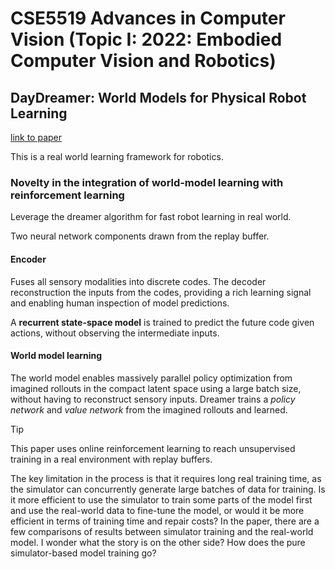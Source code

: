 # CSE5519 Advances in Computer Vision (Topic I: 2022: Embodied Computer Vision and Robotics)

## DayDreamer: World Models for Physical Robot Learning

[link to paper](https://arxiv.org/pdf/2206.14176)

This is a real world learning framework for robotics.

### Novelty in the integration of world‑model learning with reinforcement learning

Leverage the dreamer algorithm for fast robot learning in real world.

Two neural network components drawn from the replay buffer.

#### Encoder

Fuses all sensory modalities into discrete codes. The decoder reconstruction the inputs from the codes, providing a rich learning signal and enabling human inspection of model predictions.

A **recurrent state-space model** is trained to predict the future code given actions, without observing the intermediate inputs.

#### World model learning

The world model enables massively parallel policy optimization from imagined rollouts in the compact latent space using a large batch size, without having to reconstruct sensory inputs. Dreamer trains a _policy network_ and _value network_ from the imagined rollouts and learned.

> [!TIP]
>
> This paper uses online reinforcement learning to reach unsupervised training in a real environment with replay buffers.
> 
> The key limitation in the process is that it requires long real training time, as the simulator can concurrently generate large batches of data for training. Is it more efficient to use the simulator to train some parts of the model first and use the real-world data to fine-tune the model, or would it be more efficient in terms of training time and repair costs? In the paper, there are a few comparisons of results between simulator training and the real-world model. I wonder what the story is on the other side? How does the pure simulator-based model training go?